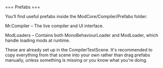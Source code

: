 === Prefabs ===

You’ll find useful prefabs inside the ModCore/Compiler/Prefabs folder:

Mr.Compiler – The live compiler and UI interface.

ModLoaders – Contains both MonoBehaviourLoader and ModLoader, which handle loading mods at runtime.

These are already set up in the CompilerTestScene. It's recommended to copy everything from that scene into your own rather than drag prefabs manually, unless something is missing or you know what you're doing.